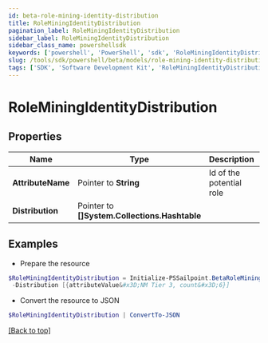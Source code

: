 ```yaml
---
id: beta-role-mining-identity-distribution
title: RoleMiningIdentityDistribution
pagination_label: RoleMiningIdentityDistribution
sidebar_label: RoleMiningIdentityDistribution
sidebar_class_name: powershellsdk
keywords: ['powershell', 'PowerShell', 'sdk', 'RoleMiningIdentityDistribution'] 
slug: /tools/sdk/powershell/beta/models/role-mining-identity-distribution
tags: ['SDK', 'Software Development Kit', 'RoleMiningIdentityDistribution']
---
```



# RoleMiningIdentityDistribution

## Properties

Name | Type | Description | Notes
------------ | ------------- | ------------- | -------------
**AttributeName** |  Pointer to **String** | Id of the potential role | [optional] 
**Distribution** |  Pointer to **[]System.Collections.Hashtable** |  | [optional] 

## Examples

- Prepare the resource
```powershell
$RoleMiningIdentityDistribution = Initialize-PSSailpoint.BetaRoleMiningIdentityDistribution  -AttributeName department `
 -Distribution [{attributeValue&#x3D;NM Tier 3, count&#x3D;6}]
```

- Convert the resource to JSON
```powershell
$RoleMiningIdentityDistribution | ConvertTo-JSON
```


[[Back to top]](#) 

